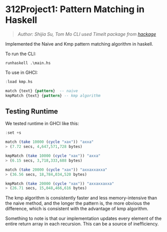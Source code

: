 # 312Project1: Pattern Matching in Haskell
> *Author: Shijia Su, Tom Mo*
> *CLI used TimeIt package from [hackage](https://hackage.haskell.org/package/timeit-2.0/docs/System-TimeIt.html)*
 
Implemented the Naive and Kmp pattern matching algorithm in haskell. 

To run the CLI: 
```
runhaskell .\main.hs
```

To use in GHCI: 

```haskell
:load kmp.hs

match {text} {pattern}  -- naive
kmpMatch {text} {pattern} -- kmp algorithm
```

## Testing Runtime

We tested runtime in GHCI like this: 
```haskell
:set +s

match (take 10000 (cycle "xax")) "axxa"
> (7.72 secs, 4,647,571,728 bytes)

kmpMatch (take 10000 (cycle "xax")) "axxa"
> (6.15 secs, 3,718,333,688 bytes)

match (take 20000 (cycle "xax")) "axxaxxaxxa"
> (36.56 secs, 18,784,034,520 bytes)

kmpMatch (take 20000 (cycle "xax")) "axxaxxaxxa"
> (26.71 secs, 15,048,466,616 bytes)

```
The kmp algorithm is consistently faster and less memory-intensive than the naive method, and the longer the pattern is, the more obvious the difference, which is consistent with the advantage of kmp algorithm. 

Something to note is that our implementation updates every element of the entire return array in each recursion. This can be a source of inefficiency. 